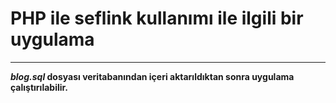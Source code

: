 # PHP ile seflink kullanımı ile ilgili bir uygulama

<hr>

***blog.sql* dosyası veritabanından içeri aktarıldıktan sonra uygulama çalıştırılabilir.**  

